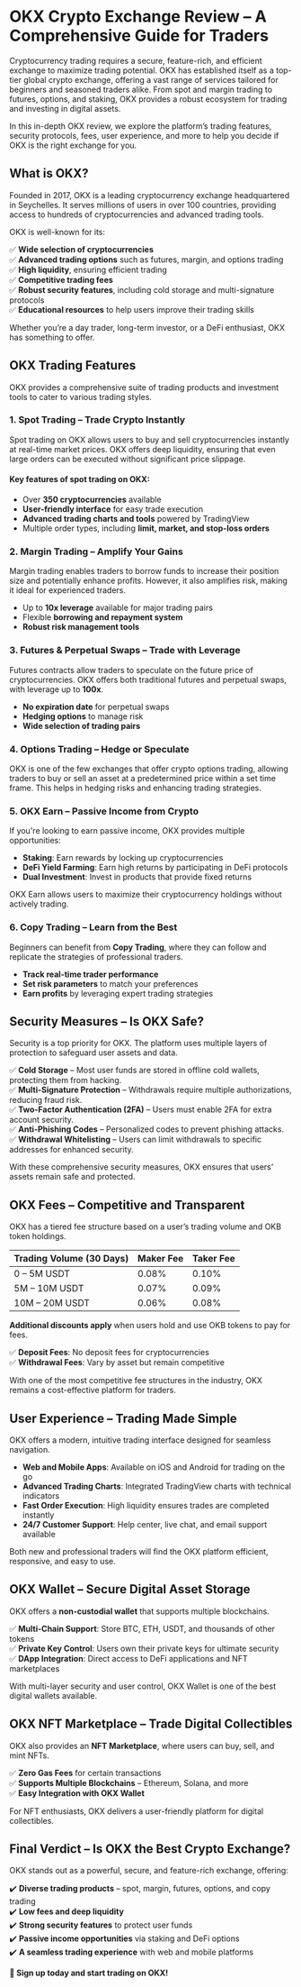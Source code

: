 # OKX Crypto Exchange Review – A Comprehensive Guide for Traders

Cryptocurrency trading requires a secure, feature-rich, and efficient exchange to maximize trading potential. OKX has established itself as a top-tier global crypto exchange, offering a vast range of services tailored for beginners and seasoned traders alike. From spot and margin trading to futures, options, and staking, OKX provides a robust ecosystem for trading and investing in digital assets.

In this in-depth OKX review, we explore the platform’s trading features, security protocols, fees, user experience, and more to help you decide if OKX is the right exchange for you.

## What is OKX?

Founded in 2017, OKX is a leading cryptocurrency exchange headquartered in Seychelles. It serves millions of users in over 100 countries, providing access to hundreds of cryptocurrencies and advanced trading tools.

OKX is well-known for its:

✅ **Wide selection of cryptocurrencies**  
✅ **Advanced trading options** such as futures, margin, and options trading  
✅ **High liquidity**, ensuring efficient trading  
✅ **Competitive trading fees**  
✅ **Robust security features**, including cold storage and multi-signature protocols  
✅ **Educational resources** to help users improve their trading skills  

Whether you’re a day trader, long-term investor, or a DeFi enthusiast, OKX has something to offer.

## OKX Trading Features

OKX provides a comprehensive suite of trading products and investment tools to cater to various trading styles.

### 1. Spot Trading – Trade Crypto Instantly

Spot trading on OKX allows users to buy and sell cryptocurrencies instantly at real-time market prices. OKX offers deep liquidity, ensuring that even large orders can be executed without significant price slippage.

#### Key features of spot trading on OKX:
- Over **350 cryptocurrencies** available
- **User-friendly interface** for easy trade execution
- **Advanced trading charts and tools** powered by TradingView
- Multiple order types, including **limit, market, and stop-loss orders**

### 2. Margin Trading – Amplify Your Gains

Margin trading enables traders to borrow funds to increase their position size and potentially enhance profits. However, it also amplifies risk, making it ideal for experienced traders.

- Up to **10x leverage** available for major trading pairs
- Flexible **borrowing and repayment system**
- **Robust risk management tools**

### 3. Futures & Perpetual Swaps – Trade with Leverage

Futures contracts allow traders to speculate on the future price of cryptocurrencies. OKX offers both traditional futures and perpetual swaps, with leverage up to **100x**.

- **No expiration date** for perpetual swaps
- **Hedging options** to manage risk
- **Wide selection of trading pairs**

### 4. Options Trading – Hedge or Speculate

OKX is one of the few exchanges that offer crypto options trading, allowing traders to buy or sell an asset at a predetermined price within a set time frame. This helps in hedging risks and enhancing trading strategies.

### 5. OKX Earn – Passive Income from Crypto

If you're looking to earn passive income, OKX provides multiple opportunities:

- **Staking**: Earn rewards by locking up cryptocurrencies  
- **DeFi Yield Farming**: Earn high returns by participating in DeFi protocols  
- **Dual Investment**: Invest in products that provide fixed returns  

OKX Earn allows users to maximize their cryptocurrency holdings without actively trading.

### 6. Copy Trading – Learn from the Best

Beginners can benefit from **Copy Trading**, where they can follow and replicate the strategies of professional traders.

- **Track real-time trader performance**
- **Set risk parameters** to match your preferences
- **Earn profits** by leveraging expert trading strategies

## Security Measures – Is OKX Safe?

Security is a top priority for OKX. The platform uses multiple layers of protection to safeguard user assets and data.

✅ **Cold Storage** – Most user funds are stored in offline cold wallets, protecting them from hacking.  
✅ **Multi-Signature Protection** – Withdrawals require multiple authorizations, reducing fraud risk.  
✅ **Two-Factor Authentication (2FA)** – Users must enable 2FA for extra account security.  
✅ **Anti-Phishing Codes** – Personalized codes to prevent phishing attacks.  
✅ **Withdrawal Whitelisting** – Users can limit withdrawals to specific addresses for enhanced security.  

With these comprehensive security measures, OKX ensures that users' assets remain safe and protected.

## OKX Fees – Competitive and Transparent

OKX has a tiered fee structure based on a user’s trading volume and OKB token holdings.

| Trading Volume (30 Days) | Maker Fee | Taker Fee |
|-------------------------|----------|----------|
| 0 – 5M USDT           | 0.08%    | 0.10%    |
| 5M – 10M USDT        | 0.07%    | 0.09%    |
| 10M – 20M USDT       | 0.06%    | 0.08%    |

**Additional discounts apply** when users hold and use OKB tokens to pay for fees.

✅ **Deposit Fees**: No deposit fees for cryptocurrencies  
✅ **Withdrawal Fees**: Vary by asset but remain competitive  

With one of the most competitive fee structures in the industry, OKX remains a cost-effective platform for traders.

## User Experience – Trading Made Simple

OKX offers a modern, intuitive trading interface designed for seamless navigation.

- **Web and Mobile Apps**: Available on iOS and Android for trading on the go
- **Advanced Trading Charts**: Integrated TradingView charts with technical indicators
- **Fast Order Execution**: High liquidity ensures trades are completed instantly
- **24/7 Customer Support**: Help center, live chat, and email support available

Both new and professional traders will find the OKX platform efficient, responsive, and easy to use.

## OKX Wallet – Secure Digital Asset Storage

OKX offers a **non-custodial wallet** that supports multiple blockchains.

✅ **Multi-Chain Support**: Store BTC, ETH, USDT, and thousands of other tokens  
✅ **Private Key Control**: Users own their private keys for ultimate security  
✅ **DApp Integration**: Direct access to DeFi applications and NFT marketplaces  

With multi-layer security and user control, OKX Wallet is one of the best digital wallets available.

## OKX NFT Marketplace – Trade Digital Collectibles

OKX also provides an **NFT Marketplace**, where users can buy, sell, and mint NFTs.

✅ **Zero Gas Fees** for certain transactions  
✅ **Supports Multiple Blockchains** – Ethereum, Solana, and more  
✅ **Easy Integration with OKX Wallet**  

For NFT enthusiasts, OKX delivers a user-friendly platform for digital collectibles.

## Final Verdict – Is OKX the Best Crypto Exchange?

OKX stands out as a powerful, secure, and feature-rich exchange, offering:

✔️ **Diverse trading products** – spot, margin, futures, options, and copy trading  
✔️ **Low fees and deep liquidity**  
✔️ **Strong security features** to protect user funds  
✔️ **Passive income opportunities** via staking and DeFi options  
✔️ **A seamless trading experience** with web and mobile platforms  

**🚀 Sign up today and start trading on OKX!**
